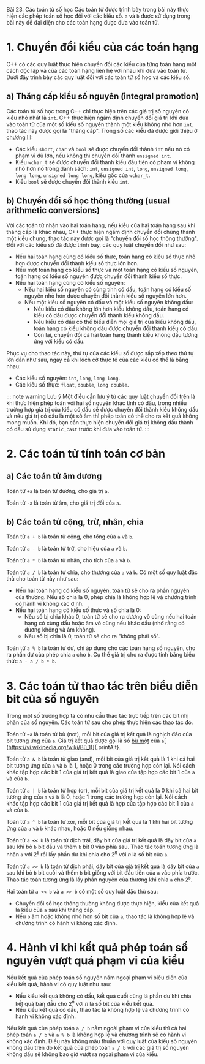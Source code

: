 Bài 23. Các toán tử số học
Các toán tử được trình bày trong bài này thực hiện các phép toán số học đối với các kiểu số. `a` và `b` được sử dụng
trong bài này để đại diện cho các toán hạng được đưa vào toán tử.

# 1. Chuyển đổi kiểu của các toán hạng

C++ có các quy luật thực hiện chuyển đổi các kiểu của từng toán hạng một cách độc lập và của các toán hạng liên hệ với
nhau khi đưa vào toán tử. Dưới đây trình bày các quy luật đối với các toán tử số học và các kiểu số.

## a) Thăng cấp kiểu số nguyên (integral promotion)

Các toán tử số học trong C++ chỉ thực hiện trên các giá trị số nguyên có kiểu nhỏ nhất là `int`. C++ thực hiện ngầm định
chuyển đổi giá trị khi đưa vào toán tử của một số kiểu số nguyên thành một kiểu không nhỏ hơn `int`, thao tác này được
gọi là "thăng cấp". Trong số các kiểu đã được giới thiệu ở [chương III](!4.0):

- Các kiểu `short`, `char` và `bool` sẽ được chuyển đổi thành `int` nếu nó có phạm vi đủ lớn, nếu không thì chuyển đổi
  thành `unsigned int`.
- Kiểu `wchar_t` sẽ được chuyển đổi thành kiểu đầu tiên có phạm vi không nhỏ hơn nó trong danh sách: `int`, `unsigned
  int`, `long`, `unsigned long`, `long long`, `unsigned long long`, kiểu gốc của `wchar_t`.
- Kiểu `bool` sẽ được chuyển đổi thành kiểu `int`.

## b) Chuyển đổi số học thông thường (usual arithmetic conversions)

Với các toán tử nhận vào hai toán hạng, nếu kiểu của hai toán hạng sau khi thăng cấp là khác nhau, C++ thực hiện ngầm
định chuyển đổi chúng thành một kiểu chung, thao tác này được gọi là "chuyển đổi số học thông thường". Đối với các kiểu
số đã được trình bày, các quy luật chuyển đổi như sau:

- Nếu hai toán hạng cùng có kiểu số thực, toán hạng có kiểu số thực nhỏ hơn được chuyển đổi thành kiểu số thực lớn hơn.
- Nếu một toán hạng có kiểu số thực và một toán hạng có kiểu số nguyên, toán hạng có kiểu số nguyên được chuyển đổi
  thành kiểu số thực.
- Nếu hai toán hạng cùng có kiểu số nguyên:
  - Nếu hai kiểu số nguyên có cùng tính có dấu, toán hạng có kiểu số nguyên nhỏ hơn được chuyển đổi thành kiểu số nguyên
  	lớn hơn.
  - Nếu một kiểu số nguyên có dấu và một kiểu số nguyên không dấu:
	- Nếu kiểu có dấu không lớn hơn kiểu không dấu, toán hạng có kiểu có dấu được chuyển đổi thành kiểu không dấu.
	- Nếu kiểu có dấu có thể biểu diễn mọi giá trị của kiểu không dấu, toán hạng có kiểu không dấu được chuyển đổi thành
	  kiểu có dấu.
	- Còn lại, chuyển đổi cả hai toán hạng thành kiểu không dấu tương ứng với kiểu có dấu.

Phục vụ cho thao tác này, thứ tự của các kiểu số được sắp xếp theo thứ tự lớn dần như sau, ngay cả khi kích cỡ thực tế
của các kiểu có thể là bằng nhau:

- Các kiểu số nguyên: `int`, `long`, `long long`.
- Các kiểu số thực: `float`, `double`, `long double`.

::: note warning Lưu ý
Một điều cần lưu ý từ các quy luật chuyển đổi trên là khi thực hiện phép toán với hai số nguyên khác tính có dấu, trong
nhiều trường hợp giá trị của kiểu có dấu sẽ được chuyển đổi thành kiểu không dấu và nếu giá trị có dấu là một số âm thì
phép toán có thể cho ra kết quả không mong muốn. Khi đó, bạn cần thực hiện chuyển đổi giá trị không dấu thành có dấu sử
dụng `static_cast` trước khi đưa vào toán tử.
:::

# 2. Các toán tử tính toán cơ bản

## a) Các toán tử âm dương

Toán tử `+a` là toán tử dương, cho giá trị `a`.

Toán tử `-a` là toán tử âm, cho giá trị đối của `a`.

## b) Các toán tử cộng, trừ, nhân, chia

Toán tử `a + b` là toán tử cộng, cho tổng của `a` và `b`.

Toán tử `a - b` là toán tử trừ, cho hiệu của `a` và `b`.

Toán tử `a * b` là toán tử nhân, cho tích của `a` và `b`.

Toán tử `a / b` là toán tử chia, cho thương của `a` và `b`. Có một số quy luật đặc thù cho toán tử này như sau:

- Nếu hai toán hạng có kiểu số nguyên, toán tử sẽ cho ra phần nguyên của thương. Nếu số chia là 0, phép chia là không
  hợp lệ và chương trình có hành vi không xác định.
- Nếu hai toán hạng có kiểu số thực và số chia là 0:
  - Nếu số bị chia khác 0, toán tử sẽ cho ra dương vô cùng nếu hai toán hạng có cùng dấu hoặc âm vô cùng nếu khác dấu
    (nhớ rằng có dương không và âm không).
  - Nếu số bị chia là 0, toán tử sẽ cho ra "không phải số".

Toán tử `a % b` là toán tử dư, chỉ áp dụng cho các toán hạng số nguyên, cho ra phần dư của phép chia `a` cho `b`. Cụ thể
giá trị cho ra được tính bằng biểu thức `a - a / b * b`.

# 3. Các toán tử thao tác trên biểu diễn bit của số nguyên

Trong một số trường hợp ta có nhu cầu thao tác trực tiếp trên các bit nhị phân của số nguyên. Các toán tử sau cho phép
thực hiện các thao tác đó.

Toán tử `~a` là toán tử bù (not), mỗi bit của giá trị kết quả là nghịch đảo của bit tương ứng của `a`. Giá trị kết quả
được gọi là số [bù một](https://vi.wikipedia.org/wiki/Bù_1) của `a`[ (https://vi.wikipedia.org/wiki/Bù_1)]{.printAlt}.

Toán tử `a & b` là toán tử giao (and), mỗi bit của giá trị kết quả là 1 khi cả hai bit tương ứng của `a` và `b` là 1,
hoặc 0 trong các trường hợp còn lại. Nói cách khác tập hợp các bit 1 của giá trị kết quả là giao của tập hợp các bit 1
của `a` và của `b`.

Toán tử `a | b` là toán tử hợp (or), mỗi bit của giá trị kết quả là 0 khi cả hai bit tương ứng của `a` và `b` là 0, hoặc
1 trong các trường hợp còn lại. Nói cách khác tập hợp các bit 1 của giá trị kết quả là hợp của tập hợp các bit 1 của `a`
và của `b`.

Toán tử `a ^ b` là toán tử xor, mỗi bit của giá trị kết quả là 1 khi hai bit tương ứng của `a` và `b` khác nhau, hoặc 0
nếu giống nhau.

Toán tử `a << b` là toán tử dịch trái, dãy bit của giá trị kết quả là dãy bit của `a` sau khi bỏ `b` bit đầu và thêm `b`
bit 0 vào phía sau. Thao tác toán tương ứng là nhân `a` với 2<sup>`b`</sup> rồi lấy phần dư khi chia cho 2<sup>*n*</sup>
với *n* là số bit của `a`.

Toán tử `a >> b` là toán tử dịch phải, dãy bit của giá trị kết quả là dãy bit của `a` sau khi bỏ `b` bit cuối và thêm
`b` bit giống với bit đầu tiên của `a` vào phía trước. Thao tác toán tương ứng là lấy phần nguyên của thương khi chia
`a` cho 2<sup>`b`</sup>.

Hai toán tử `a << b` và `a >> b` có một số quy luật đặc thù sau:

- Chuyển đổi số học thông thường không được thực hiện, kiểu của kết quả là kiểu của `a` sau khi thăng cấp.
- Nếu `b` âm hoặc không nhỏ hơn số bit của `a`, thao tác là không hợp lệ và chương trình có hành vi không xác định.

# 4. Hành vi khi kết quả phép toán số nguyên vượt quá phạm vi của kiểu

Nếu kết quả của phép toán số nguyên nằm ngoại phạm vi biểu diễn của kiểu kết quả, hành vi có quy luật như sau:

- Nếu kiểu kết quả không có dấu, kết quả cuối cùng là phần dư khi chia kết quả ban đầu cho 2<sup>*n*</sup> với *n* là số
  bit của kiểu kết quả.
- Nếu kiểu kết quả có dấu, thao tác là không hợp lệ và chương trình có hành vi không xác định.

Nếu kết quả của phép toán `a / b` nằm ngoài phạm vi của kiểu thì cả hai phép toán `a / b` và `a % b` là không hợp lệ và
chương trình sẽ có hành vi không xác định. Điều này không mâu thuẫn với quy luật của kiểu số nguyên không dấu trên do
kết quả của phép toán `a / b` với các giá trị số nguyên không dấu sẽ không bao giờ vượt ra ngoài phạm vi của kiểu.